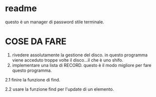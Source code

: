 # readme

questo è un manager di password stile terminale.

# COSE DA FARE

1. rivedere assolutamente la gestione del disco. 
    in questo programma viene acceduto troppe volte il disco...il che è uno shifo.
2. implementare una lista di RECORD. questo è il modo migliore per fare questo programma.

2.1 finire la funzione di find.

2.2 usare la funzione find per l'update di un elemento.


